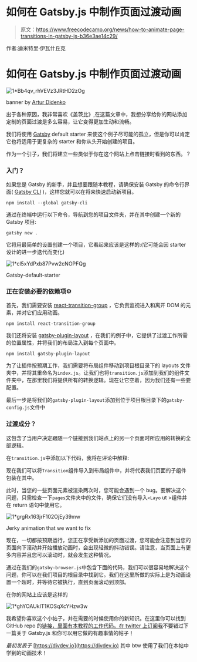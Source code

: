 # 如何在 Gatsby.js 中制作页面过渡动画

> 原文：<https://www.freecodecamp.org/news/how-to-animate-page-transitions-in-gatsby-js-b36e3ae14c29/>

作者:迪米特里·伊瓦什丘克

# 如何在 Gatsby.js 中制作页面过渡动画

![1*Bb4qv_rhVEVz3JRtHD2zOg](img/39d29d5ad647ac25f193cb754fb80ee9.png)

banner by [Artur Didenko](https://www.freecodecamp.org/news/how-to-animate-page-transitions-in-gatsby-js-b36e3ae14c29/undefined)

出于各种原因，我非常喜欢《盖茨比》,在这篇文章中，我想分享给你的网站添加定制的页面过渡是多么容易，让它变得更加生动和流畅。

我们将使用 [Gatsby](https://www.gatsbyjs.org/) default starter 来使这个例子尽可能的孤立，但是你可以肯定它也将适用于更复杂的 starter 和你从头开始创建的项目。

作为一个引子，我们将建立一些类似于你在这个网站上点击链接时看到的东西。？

### 入门？️

如果您是 Gatsby 的新手，并且想要跟随本教程，请确保安装 Gatsby 的命令行界面( [Gatsby CLI](https://www.gatsbyjs.org/docs/) )，这样您就可以在将来快速启动新项目。

`npm install --global gatsby-cli`

通过在终端中运行以下命令，导航到您的项目文件夹，并在其中创建一个新的 Gatsby 项目:

`gatsby new .`

它将用最简单的设置创建一个项目，它看起来应该是这样的:(它可能会因 starter 设计的进一步迭代而变化)

![1*cl5xYdPxb87Pvw2cNOPFQg](img/2e94cd87a55e892a171cc528afd0be40.png)

Gatsby-default-starter

### 正在安装必要的依赖项⚙️

首先，我们需要安装 [react-transition-group](https://github.com/reactjs/react-transition-group) ，它负责监视进入和离开 DOM 的元素，并对它们应用动画。

`npm install react-transition-group`

我们还将安装 [gatsby-plugin-layout](https://www.gatsbyjs.org/packages/gatsby-plugin-layout/) ，在我们的例子中，它提供了过渡工作所需的位置属性，并将我们的布局注入到每个页面中。

`npm install gatsby-plugin-layout`

为了让插件按预期工作，我们需要将布局组件移动到项目根目录下的 layouts 文件夹中，并将其重命名为`index.js`。让我们也将`transition.js`添加到我们的组件文件夹中，在那里我们将提供所有的转换逻辑。现在让它空着，因为我们还有一些要配置。

最后一步是将我们的`gatsby-plugin-layout`添加到位于项目根目录下的`gatsby-config.js`文件中

### 过渡成分？

这包含了当用户决定跟随一个链接到我们站点上的另一个页面时所应用的转换的全部逻辑。

在`transition.js`中添加以下代码，我将在评论中解释:

现在我们可以将`Transition`组件导入到布局组件中，并将代表我们页面的子组件包装在其中。

此时，当您的一些页面元素被渲染两次时，您可能会遇到一个 bug。要解决这个问题，只需检查一下`pages`文件夹中的文件，确保它们没有导入`<Layo` ut >组件并在 return 语句中使用它。

![1*grgRx163jrF102OjEy39mw](img/caa45380578929f460bfc6a390e4009c.png)

Jerky animation that we want to fix

现在，一切都按预期运行，您正在享受新添加的页面过渡，您可能会注意到当您的页面向下滚动并开始播放动画时，会出现轻微的抖动错误。请注意，当页面上有更多内容并且您可以滚动时，就会发生这种情况。

通过在我们的`gatsby-browser.js`中包含下面的代码，我们可以很容易地解决这个问题，你可以在我们项目的根目录中找到它。我们在这里所做的实际上是为动画设置一个超时，并等待它被执行，直到页面滚动到顶部。

在你的网站上应该是这样的

![1*ghYOAUkIT1KOSqXcYHzw3w](img/09ccbff4ce1ebbbd4d99803cbcd6f816.png)

我希望你喜欢这个小帖子，并在需要的时候使用你的新知识。在这里你可以找到 GitHub repo 的[链接，里面有本教程的工作代码。在 twitter 上订阅](https://github.com/d-ivashchuk/animating-gatsby-pt)[我](https://twitter.com/DivDev_)不要错过下一篇关于 Gatsby.js 和你可以用它做的有趣事情的帖子！

*最初发表于* [https://divdev.io](https://divdev.io) 其中 btw 使用了我们在本帖中学到的动画技术！